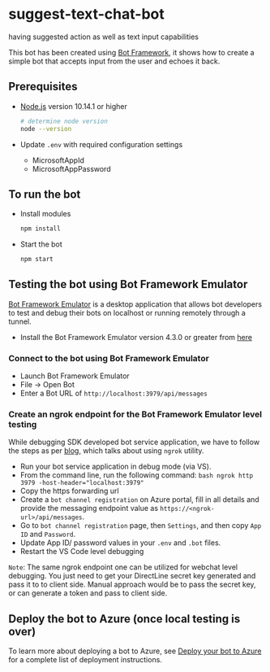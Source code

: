 # suggest-text-chat-bot

having suggested action as well as text input capabilities

This bot has been created using [Bot Framework](https://dev.botframework.com), it shows how to create a simple bot that accepts input from the user and echoes it back.

## Prerequisites

- [Node.js](https://nodejs.org) version 10.14.1 or higher

    ```bash
    # determine node version
    node --version
    ```
- Update `.env` with required configuration settings
    - MicrosoftAppId
    - MicrosoftAppPassword

## To run the bot

- Install modules

    ```bash
    npm install
    ```

- Start the bot

    ```bash
    npm start
    ```

## Testing the bot using Bot Framework Emulator

[Bot Framework Emulator](https://github.com/microsoft/botframework-emulator) is a desktop application that allows bot developers to test and debug their bots on localhost or running remotely through a tunnel.

- Install the Bot Framework Emulator version 4.3.0 or greater from [here](https://github.com/Microsoft/BotFramework-Emulator/releases)

### Connect to the bot using Bot Framework Emulator

- Launch Bot Framework Emulator
- File -> Open Bot
- Enter a Bot URL of `http://localhost:3979/api/messages`

### Create an ngrok endpoint for the Bot Framework Emulator level testing
	
While debugging SDK developed bot service application, we have to follow the steps as per [blog](https://blog.botframework.com/2017/10/19/debug-channel-locally-using-ngrok/), which talks about using `ngrok` utility.
-   Run your bot service application in debug mode (via VS).
-   From the command line, run the following command:
        ```bash
		ngrok http 3979 -host-header="localhost:3979"
        ```
-   Copy the https forwarding url
-   Create a `bot channel registration` on Azure portal, fill in all details and provide the messaging endpoint value as `https://<ngrok-url>/api/messages`.
-   Go to `bot channel registration` page, then `Settings`, and then copy `App ID` and `Password`.
-   Update App ID/ password values in your `.env` and `.bot` files.
-   Restart the VS Code level debugging

`Note`: The same ngrok endpoint one can be utilized for webchat level debugging. You just need to get your DirectLine secret key generated and pass it to to client side. Manual approach would be to pass the secret key, or can generate a token and pass to client side.

## Deploy the bot to Azure (once local testing is over)

To learn more about deploying a bot to Azure, see [Deploy your bot to Azure](https://aka.ms/azuredeployment) for a complete list of deployment instructions.
